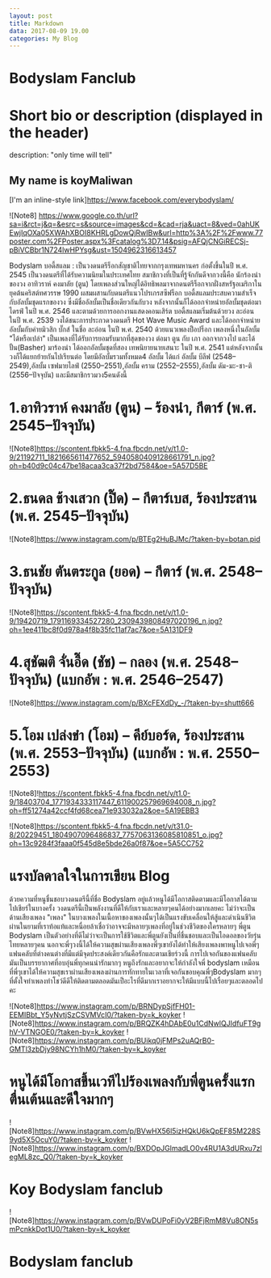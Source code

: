 ```yaml
---
layout: post
title: Markdown  
data: 2017-08-09 19.00
categories: My Blog
---
```

# Bodyslam Fanclub

# Short bio or description (displayed in the header)
description: "only time will tell" 

## My name is koyMaliwan

[I'm an inline-style link]https://www.facebook.com/everybodyslam/

[logo]: https://github.com/adam-p/markdown-here/raw/master/src/common/images/icon48.png "Logo Title Text 2"

![Note8] https://www.google.co.th/url?sa=i&rct=j&q=&esrc=s&source=images&cd=&cad=rja&uact=8&ved=0ahUKEwjIqOXa05XWAhXBOI8KHRLgDowQjRwIBw&url=http%3A%2F%2Fwww.77poster.com%2FPoster.aspx%3Fcatalog%3D7.14&psig=AFQjCNGiRECSj-pBiVCBbr1N724lwHPYsg&ust=1504962316613457

Bodyslam บอดี้สแลม : เป็นวงดนตรีร็อกสัญชาติไทยจากกรุงเทพมหานคร ก่อตั้งขึ้นในปี พ.ศ. 2545 เป็นวงดนตรีที่ได้รับความนิยมในประเทศไทย สมาชิกวงที่เป็นที่รู้จักกันดีจากวงนี้คือ นักร้องนำของวง อาทิวราห์ คงมาลัย (ตูน) โดยเพลงส่วนใหญ่ได้อิทธิพลมาจากดนตรีร็อกจากฝั่งสหรัฐอเมริกาในยุคต้นคริสต์ทศวรรษ 1990 ผสมผสานกับดนตรีแนวโปรเกรสซีฟร็อก
บอดี้สแลมประสบความสำเร็จกับอัลบั้มชุดแรกของวง ซึ่งมีชื่ออัลบั้มเป็นชื่อเดียวกันกับวง หลังจากนั้นก็ได้ออกจำหน่ายอัลบั้มชุดต่อมา ไดรฟ์ ในปี พ.ศ. 2546 และตามด้วยการออกงานแสดงคอนเสิร์ต บอดี้สแลมเริ่มต้นด้วยวง ละอ่อน ในปี พ.ศ. 2539 วงได้ชนะการประกวดวงดนตรี Hot Wave Music Award และได้ออกจำหน่ายอัลบั้มกับค่ายมิวสิก บั๊กส์ ในชื่อ ละอ่อน ในปี พ.ศ. 2540 ด้วยแนวเพลงป็อปร็อก เพลงหนึ่งในอัลบั้ม "ได้หรือเปล่า" เป็นเพลงที่ได้รับการยอมรับมากที่สุดของวง ต่อมา ตูน กับ เภา ออกจากวงไป และได้ปั้น(Basher) มาร้องนำ ได้ออกอัลบั้มชุดที่สอง เทพนิยายนายเสนาะ ในปี พ.ศ. 2541 แต่หลังจากนั้นวงก็ได้แยกย้ายกันไปเรียนต่อ โดยมีอัลบั้มรวมทั้งหมด4 อัลบั้ม ได้แก่ อัลบั้ม บีลีฟ (2548–2549),อัลบั้ม เซฟมายไลฟ์ (2550–2551),อัลบั้ม คราม (2552–2555),อัลบั้ม ดัม-มะ-ชา-ติ (2556–ปัจจุบัน) และมีสมาชิกรวมวง5คนดังนี้ 
# 1.อาทิวราห์ คงมาลัย (ตูน) – ร้องนำ, กีตาร์ (พ.ศ. 2545–ปัจจุบัน)

![Note8]https://scontent.fbkk5-4.fna.fbcdn.net/v/t1.0-9/21192711_1821665611477652_5940580409128661791_n.jpg?oh=b40d9c04c47be18acaa3ca37f2bd7584&oe=5A57D5BE

# 2.ธนดล ช้างเสวก (ปิ๊ด) – กีตาร์เบส, ร้องประสาน (พ.ศ. 2545–ปัจจุบัน)

![Note8]https://www.instagram.com/p/BTEg2HuBJMc/?taken-by=botan.pid

# 3.ธนชัย ตันตระกูล (ยอด) – กีตาร์ (พ.ศ. 2548–ปัจจุบัน)

![Note8]https://scontent.fbkk5-4.fna.fbcdn.net/v/t1.0-9/19420719_1791169334527280_2309439808497020196_n.jpg?oh=1ee411bc8f0d978a4f8b35fc11af7ac7&oe=5A131DF9

# 4.สุชัฒติ จั่นอี๊ด (ชัช) – กลอง (พ.ศ. 2548–ปัจจุบัน) (แบกอัพ : พ.ศ. 2546–2547)

![Note8]https://www.instagram.com/p/BXcFEXdDy_-/?taken-by=shutt666

# 5.โอม เปล่งขำ (โอม) – คีย์บอร์ด, ร้องประสาน (พ.ศ. 2553–ปัจจุบัน) (แบกอัพ : พ.ศ. 2550–2553)

![Note8]!https://scontent.fbkk5-4.fna.fbcdn.net/v/t1.0-9/18403704_1771934333117447_611900257969694008_n.jpg?oh=ff51274a42ccf4fd68cea71e933032a2&oe=5A19EBB3

![Note8]https://scontent.fbkk5-4.fna.fbcdn.net/v/t31.0-8/20229451_1804907096486837_7757063136085810851_o.jpg?oh=13c9284f3faaa0f545d8e5bde26a0f87&oe=5A5CC752

# แรงบัลดาลใจในการเขียน Blog 
ด้วยความที่หนูชื่นชอบวงดนตรีนี้ที่ชื่อ Bodyslam อยู่แล้วหนูได้มีโอกาสติดตามและมีโอกาสได้ตามไปเชียร์ในบางครั้ง วงดนตรีนี้เป็นพลังงานที่ดีให้กับเราและหลายๆคนได้อย่างมากเลยคะ
ไม่ว่าจะเป็นด้านเสียงเพลง "เพลง" ในบางเพลงในเนื้อหาของเพลงนั้นๆได้เป็นแรงขับเคลื่อนให้สู้และดำเนินชีวิตผ่านในยามที่เราท้อแท้และหนื่อยล้าเชื่อว่าอาจจะมีหลายๆเพลงที่อยู่ในช่วงชีวิตของใครหลายๆ พี่ตูน Bodyslam เป็นตัวอย่างที่ดีไม่ว่าจะเป็นการใช้ชีวิตและพี่ตูนยังเป็นที่ชื่นชอบและเป็นไอดอลของวัยรุ่นไทยหลายๆคน นอกจะพี่ๆวงนี้ได้ให้ความสุขผ่านเสียงเพลงพี่ๆเขายังได้ทำให้เสียงเพลงพาหนูไปเจอพี่ๆแฟนคลับที่ต่างคนต่างที่มีแต่มีจุดประสงค์เดียวกันคือรักและตามเชียร์วงนี้ การไปเจอกันของแฟนคลับมันเป็นบรรยากาศที่อบอุ่นพี่ทุกคนน่ารักมากๆ หนูถึงรักและอยากจะให้กำลังใจพี่ bodyslam เหมือนที่พี่ๆเขาได้ให้ความสุขเราผ่านเสียงเพลงผ่านการทักทายในเวลาที่เจอกันขอบคุณพี่ๆBodyslam มากๆที่ตั้งใจทำเพลงทำโชว์ดีดีให้ติดตามตลอดมันเป็อะไรที่ดีมากเราอยากจะให้มีแบบนี้ไปเรื่อยๆและตลอดไปคะ 

![Note8]https://www.instagram.com/p/BRNDypSjfFH01-EEMIBbt_Y5yNvtjSzCSVMVcI0/?taken-by=k_koyker
![Note8]https://www.instagram.com/p/BRQZK4hDAbE0u1CdNwlQJIdfuFT9ghV-VTNGOE0/?taken-by=k_koyker
![Note8]https://www.instagram.com/p/BUikq0jFMPs2uAQrB0-GMTl3zbDjy98NCYh1hM0/?taken-by=k_koyker
# หนูได้มีโอกาสขึ้นเวทีไปร้องเพลงกับพี่ตูนครั้งแรก ตื่นเต้นและดีใจมากๆ 

![Note8]https://www.instagram.com/p/BVwHX56l5izHQkU6kQpEF85M228S9yd5X5OcuY0/?taken-by=k_koyker
![Note8]https://www.instagram.com/p/BXDOpJGlmadLO0v4RU1A3dURxu7zlegML8zc_Q0/?taken-by=k_koyker
# Koy Bodyslam fanclub

![Note8]https://www.instagram.com/p/BVwDUPoFi0yV2BFjRmM8Vu8ON5smPcnkkDot1U0/?taken-by=k_koyker
# Bodyslam fanclub





